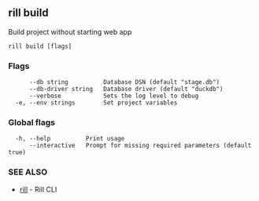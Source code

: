 ## rill build

Build project without starting web app

```
rill build [flags]
```

### Flags

```
      --db string          Database DSN (default "stage.db")
      --db-driver string   Database driver (default "duckdb")
      --verbose            Sets the log level to debug
  -e, --env strings        Set project variables
```

### Global flags

```
  -h, --help          Print usage
      --interactive   Prompt for missing required parameters (default true)
```

### SEE ALSO

* [rill](rill.md)	 - Rill CLI

